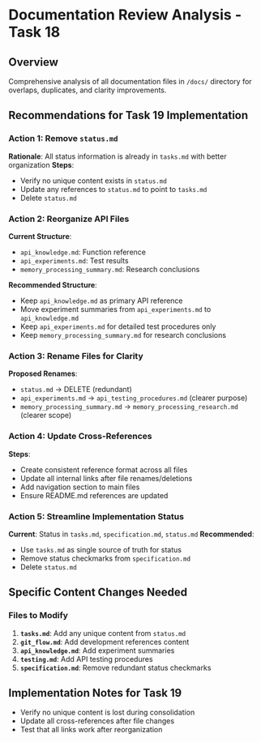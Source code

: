 # Documentation Review Analysis - Task 18

## Overview
Comprehensive analysis of all documentation files in `/docs/` directory for overlaps, duplicates, and clarity improvements.




## Recommendations for Task 19 Implementation

### Action 1: Remove `status.md`
**Rationale**: All status information is already in `tasks.md` with better organization
**Steps**:
- Verify no unique content exists in `status.md`
- Update any references to `status.md` to point to `tasks.md`
- Delete `status.md`


### Action 2: Reorganize API Files
**Current Structure**:
- `api_knowledge.md`: Function reference
- `api_experiments.md`: Test results
- `memory_processing_summary.md`: Research conclusions

**Recommended Structure**:
- Keep `api_knowledge.md` as primary API reference
- Move experiment summaries from `api_experiments.md` to `api_knowledge.md`
- Keep `api_experiments.md` for detailed test procedures only
- Keep `memory_processing_summary.md` for research conclusions


### Action 3: Rename Files for Clarity
**Proposed Renames**:
- `status.md` → DELETE (redundant)
- `api_experiments.md` → `api_testing_procedures.md` (clearer purpose)
- `memory_processing_summary.md` → `memory_processing_research.md` (clearer scope)

### Action 4: Update Cross-References
**Steps**:
- Create consistent reference format across all files
- Update all internal links after file renames/deletions
- Add navigation section to main files
- Ensure README.md references are updated

### Action 5: Streamline Implementation Status
**Current**: Status in `tasks.md`, `specification.md`, `status.md`
**Recommended**:
- Use `tasks.md` as single source of truth for status
- Remove status checkmarks from `specification.md`
- Delete `status.md`


## Specific Content Changes Needed

### Files to Modify
1. **`tasks.md`**: Add any unique content from `status.md`
2. **`git_flow.md`**: Add development references content
3. **`api_knowledge.md`**: Add experiment summaries
4. **`testing.md`**: Add API testing procedures
5. **`specification.md`**: Remove redundant status checkmarks



## Implementation Notes for Task 19

- Verify no unique content is lost during consolidation
- Update all cross-references after file changes
- Test that all links work after reorganization
